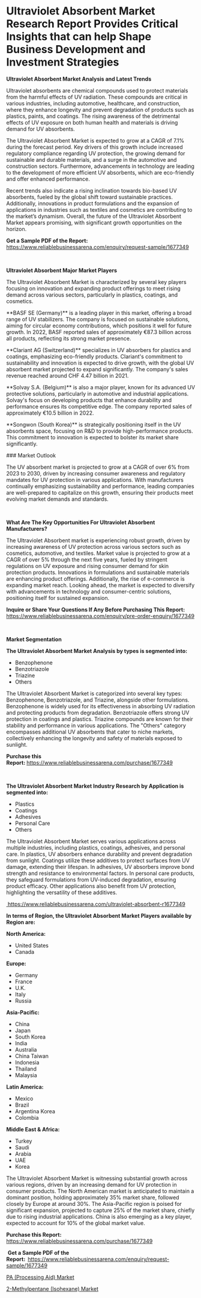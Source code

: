 <p><h1>Ultraviolet Absorbent Market Research Report Provides Critical Insights that can help Shape Business Development and Investment Strategies</h1></p><p><strong>Ultraviolet Absorbent Market Analysis and Latest Trends</strong></p>
<p><p>Ultraviolet absorbents are chemical compounds used to protect materials from the harmful effects of UV radiation. These compounds are critical in various industries, including automotive, healthcare, and construction, where they enhance longevity and prevent degradation of products such as plastics, paints, and coatings. The rising awareness of the detrimental effects of UV exposure on both human health and materials is driving demand for UV absorbents.</p><p>The Ultraviolet Absorbent Market is expected to grow at a CAGR of 7.1% during the forecast period. Key drivers of this growth include increased regulatory compliance regarding UV protection, the growing demand for sustainable and durable materials, and a surge in the automotive and construction sectors. Furthermore, advancements in technology are leading to the development of more efficient UV absorbents, which are eco-friendly and offer enhanced performance.</p><p>Recent trends also indicate a rising inclination towards bio-based UV absorbents, fueled by the global shift toward sustainable practices. Additionally, innovations in product formulations and the expansion of applications in industries such as textiles and cosmetics are contributing to the market’s dynamism. Overall, the future of the Ultraviolet Absorbent Market appears promising, with significant growth opportunities on the horizon.</p></p>
<p><strong>Get a Sample PDF of the Report:&nbsp;</strong> <a href="https://www.reliablebusinessarena.com/enquiry/request-sample/1677349?utm_campaign=2194&utm_medium=2&utm_source=Github&utm_content=ia&utm_term=15022025&utm_id=ultraviolet-absorbent">https://www.reliablebusinessarena.com/enquiry/request-sample/1677349</a></p>
<p>&nbsp;</p>
<p><strong>Ultraviolet Absorbent Major Market Players</strong></p>
<p><p>The Ultraviolet Absorbent Market is characterized by several key players focusing on innovation and expanding product offerings to meet rising demand across various sectors, particularly in plastics, coatings, and cosmetics. </p><p>**BASF SE (Germany)** is a leading player in this market, offering a broad range of UV stabilizers. The company is focused on sustainable solutions, aiming for circular economy contributions, which positions it well for future growth. In 2022, BASF reported sales of approximately €87.3 billion across all products, reflecting its strong market presence.</p><p>**Clariant AG (Switzerland)** specializes in UV absorbers for plastics and coatings, emphasizing eco-friendly products. Clariant's commitment to sustainability and innovation is expected to drive growth, with the global UV absorbent market projected to expand significantly. The company's sales revenue reached around CHF 4.47 billion in 2021.</p><p>**Solvay S.A. (Belgium)** is also a major player, known for its advanced UV protective solutions, particularly in automotive and industrial applications. Solvay's focus on developing products that enhance durability and performance ensures its competitive edge. The company reported sales of approximately €10.5 billion in 2022.</p><p>**Songwon (South Korea)** is strategically positioning itself in the UV absorbents space, focusing on R&D to provide high-performance products. This commitment to innovation is expected to bolster its market share significantly.</p><p>### Market Outlook</p><p>The UV absorbent market is projected to grow at a CAGR of over 6% from 2023 to 2030, driven by increasing consumer awareness and regulatory mandates for UV protection in various applications. With manufacturers continually emphasizing sustainability and performance, leading companies are well-prepared to capitalize on this growth, ensuring their products meet evolving market demands and standards.</p></p>
<p>&nbsp;</p>
<p><strong>What Are The Key Opportunities For Ultraviolet Absorbent Manufacturers?</strong></p>
<p><p>The Ultraviolet Absorbent market is experiencing robust growth, driven by increasing awareness of UV protection across various sectors such as cosmetics, automotive, and textiles. Market value is projected to grow at a CAGR of over 5% through the next five years, fueled by stringent regulations on UV exposure and rising consumer demand for skin protection products. Innovations in formulations and sustainable materials are enhancing product offerings. Additionally, the rise of e-commerce is expanding market reach. Looking ahead, the market is expected to diversify with advancements in technology and consumer-centric solutions, positioning itself for sustained expansion.</p></p>
<p><strong>Inquire or Share Your Questions If Any Before Purchasing This Report:</strong> <a href="https://www.reliablebusinessarena.com/enquiry/pre-order-enquiry/1677349?utm_campaign=2194&utm_medium=2&utm_source=Github&utm_content=ia&utm_term=15022025&utm_id=ultraviolet-absorbent">https://www.reliablebusinessarena.com/enquiry/pre-order-enquiry/1677349</a></p>
<p>&nbsp;</p>
<p><strong>Market Segmentation</strong></p>
<p><strong>The Ultraviolet Absorbent Market Analysis by types is segmented into:</strong></p>
<p><ul><li>Benzophenone</li><li>Benzotriazole</li><li>Triazine</li><li>Others</li></ul></p>
<p><p>The Ultraviolet Absorbent Market is categorized into several key types: Benzophenone, Benzotriazole, and Triazine, alongside other formulations. Benzophenone is widely used for its effectiveness in absorbing UV radiation and protecting products from degradation. Benzotriazole offers strong UV protection in coatings and plastics. Triazine compounds are known for their stability and performance in various applications. The "Others" category encompasses additional UV absorbents that cater to niche markets, collectively enhancing the longevity and safety of materials exposed to sunlight.</p></p>
<p><strong>Purchase this Report:&nbsp;</strong><a href="https://www.reliablebusinessarena.com/purchase/1677349?utm_campaign=2194&utm_medium=2&utm_source=Github&utm_content=ia&utm_term=15022025&utm_id=ultraviolet-absorbent">https://www.reliablebusinessarena.com/purchase/1677349</a></p>
<p>&nbsp;</p>
<p><strong>The Ultraviolet Absorbent Market Industry Research by Application is segmented into:</strong></p>
<p><ul><li>Plastics</li><li>Coatings</li><li>Adhesives</li><li>Personal Care</li><li>Others</li></ul></p>
<p><p>The Ultraviolet Absorbent Market serves various applications across multiple industries, including plastics, coatings, adhesives, and personal care. In plastics, UV absorbers enhance durability and prevent degradation from sunlight. Coatings utilize these additives to protect surfaces from UV damage, extending their lifespan. In adhesives, UV absorbers improve bond strength and resistance to environmental factors. In personal care products, they safeguard formulations from UV-induced degradation, ensuring product efficacy. Other applications also benefit from UV protection, highlighting the versatility of these additives.</p></p>
<p><a href="https://www.reliablebusinessarena.com/ultraviolet-absorbent-r1677349?utm_campaign=2194&utm_medium=2&utm_source=Github&utm_content=ia&utm_term=15022025&utm_id=ultraviolet-absorbent">&nbsp;https://www.reliablebusinessarena.com/ultraviolet-absorbent-r1677349</a></p>
<p><strong>In terms of Region, the Ultraviolet Absorbent Market Players available by Region are:</strong></p>
<p>
    <p> <strong> North America: </strong>
        <ul>
            <li>United States</li>
            <li>Canada</li>
        </ul>
        </p> 
    <p> <strong> Europe: </strong>
        <ul>
            <li>Germany</li>
            <li>France</li>
            <li>U.K.</li>
            <li>Italy</li>
            <li>Russia</li>
        </ul>
        </p> 
    <p> <strong> Asia-Pacific: </strong>
        <ul>
            <li>China</li>
            <li>Japan</li>
            <li>South Korea</li>
            <li>India</li>
            <li>Australia</li>
            <li>China Taiwan</li>
            <li>Indonesia</li>
            <li>Thailand</li>
            <li>Malaysia</li>
        </ul>
        </p> 
    <p> <strong> Latin America: </strong>
        <ul>
            <li>Mexico</li>
            <li>Brazil</li>
            <li>Argentina Korea</li>
            <li>Colombia</li>
        </ul>
        </p> 
    <p> <strong> Middle East & Africa: </strong>
        <ul>
            <li>Turkey</li>
            <li>Saudi</li>
            <li>Arabia</li>
            <li>UAE</li>
            <li>Korea</li>
        </ul>
    </p>
    </p>
<p><p>The Ultraviolet Absorbent Market is witnessing substantial growth across various regions, driven by an increasing demand for UV protection in consumer products. The North American market is anticipated to maintain a dominant position, holding approximately 35% market share, followed closely by Europe at around 30%. The Asia-Pacific region is poised for significant expansion, projected to capture 25% of the market share, chiefly due to rising industrial applications. China is also emerging as a key player, expected to account for 10% of the global market value.</p></p>
<p><strong>Purchase this Report: </strong><a href="https://www.reliablebusinessarena.com/purchase/1677349?utm_campaign=2194&utm_medium=2&utm_source=Github&utm_content=ia&utm_term=15022025&utm_id=ultraviolet-absorbent">https://www.reliablebusinessarena.com/purchase/1677349</a></p>
<p>&nbsp;<strong>Get a Sample PDF of the Report:&nbsp;&nbsp;</strong><a href="https://www.reliablebusinessarena.com/enquiry/request-sample/1677349?utm_campaign=2194&utm_medium=2&utm_source=Github&utm_content=ia&utm_term=15022025&utm_id=ultraviolet-absorbent">https://www.reliablebusinessarena.com/enquiry/request-sample/1677349</a></p>
<p><strong></strong></p>
<p><p><a href="https://www.linkedin.com/pulse/pa-processing-aid-market-forecast-report-highlights-revenue-trends-jdtaf?utm_campaign=2194&utm_medium=2&utm_source=Github&utm_content=ia&utm_term=15022025&utm_id=ultraviolet-absorbent">PA (Processing Aid) Market</a></p><p><a href="https://www.linkedin.com/pulse/complete-analysis-2-methylpentane-isohexane-market-size-segments-siuyf?utm_campaign=2194&utm_medium=2&utm_source=Github&utm_content=ia&utm_term=15022025&utm_id=ultraviolet-absorbent">2-Methylpentane (Isohexane) Market</a></p></p>